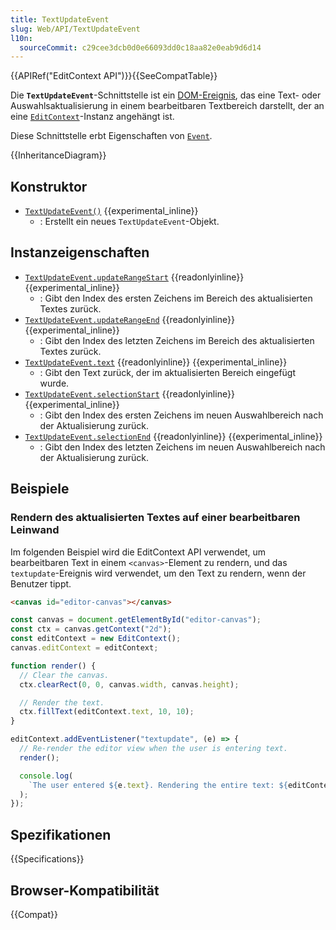 ```yaml
---
title: TextUpdateEvent
slug: Web/API/TextUpdateEvent
l10n:
  sourceCommit: c29cee3dcb0d0e66093dd0c18aa82e0eab9d6d14
---
```


{{APIRef("EditContext API")}}{{SeeCompatTable}}

Die **`TextUpdateEvent`**-Schnittstelle ist ein [DOM-Ereignis](/de/docs/Web/API/Event), das eine Text- oder Auswahlsaktualisierung in einem bearbeitbaren Textbereich darstellt, der an eine [`EditContext`](/de/docs/Web/API/EditContext)-Instanz angehängt ist.

Diese Schnittstelle erbt Eigenschaften von [`Event`](/de/docs/Web/API/Event).

{{InheritanceDiagram}}

## Konstruktor

- [`TextUpdateEvent()`](/de/docs/Web/API/TextUpdateEvent/TextUpdateEvent) {{experimental_inline}}
  - : Erstellt ein neues `TextUpdateEvent`-Objekt.

## Instanzeigenschaften

- [`TextUpdateEvent.updateRangeStart`](/de/docs/Web/API/TextUpdateEvent/updateRangeStart) {{readonlyinline}} {{experimental_inline}}
  - : Gibt den Index des ersten Zeichens im Bereich des aktualisierten Textes zurück.
- [`TextUpdateEvent.updateRangeEnd`](/de/docs/Web/API/TextUpdateEvent/updateRangeEnd) {{readonlyinline}} {{experimental_inline}}
  - : Gibt den Index des letzten Zeichens im Bereich des aktualisierten Textes zurück.
- [`TextUpdateEvent.text`](/de/docs/Web/API/TextUpdateEvent/text) {{readonlyinline}} {{experimental_inline}}
  - : Gibt den Text zurück, der im aktualisierten Bereich eingefügt wurde.
- [`TextUpdateEvent.selectionStart`](/de/docs/Web/API/TextUpdateEvent/selectionStart) {{readonlyinline}} {{experimental_inline}}
  - : Gibt den Index des ersten Zeichens im neuen Auswahlbereich nach der Aktualisierung zurück.
- [`TextUpdateEvent.selectionEnd`](/de/docs/Web/API/TextUpdateEvent/selectionEnd) {{readonlyinline}} {{experimental_inline}}
  - : Gibt den Index des letzten Zeichens im neuen Auswahlbereich nach der Aktualisierung zurück.

## Beispiele

### Rendern des aktualisierten Textes auf einer bearbeitbaren Leinwand

Im folgenden Beispiel wird die EditContext API verwendet, um bearbeitbaren Text in einem `<canvas>`-Element zu rendern, und das `textupdate`-Ereignis wird verwendet, um den Text zu rendern, wenn der Benutzer tippt.

```html
<canvas id="editor-canvas"></canvas>
```

```js
const canvas = document.getElementById("editor-canvas");
const ctx = canvas.getContext("2d");
const editContext = new EditContext();
canvas.editContext = editContext;

function render() {
  // Clear the canvas.
  ctx.clearRect(0, 0, canvas.width, canvas.height);

  // Render the text.
  ctx.fillText(editContext.text, 10, 10);
}

editContext.addEventListener("textupdate", (e) => {
  // Re-render the editor view when the user is entering text.
  render();

  console.log(
    `The user entered ${e.text}. Rendering the entire text: ${editContext.text}`,
  );
});
```

## Spezifikationen

{{Specifications}}

## Browser-Kompatibilität

{{Compat}}
